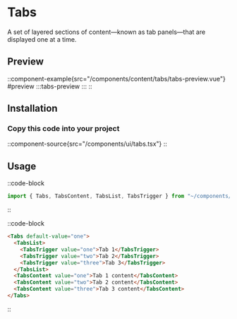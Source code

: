 # Tabs
A set of layered sections of content—known as tab panels—that are displayed one at a time.

## Preview
::component-example{src="/components/content/tabs/tabs-preview.vue"}
#preview
  :::tabs-preview
  :::
::

## Installation
### Copy this code into your project
::component-source{src="/components/ui/tabs.tsx"}
::

## Usage
::code-block
```ts
import { Tabs, TabsContent, TabsList, TabsTrigger } from "~/components/ui/tabs";

```
::

::code-block
```html
<Tabs default-value="one">
  <TabsList>
    <TabsTrigger value="one">Tab 1</TabsTrigger>
    <TabsTrigger value="two">Tab 2</TabsTrigger>
    <TabsTrigger value="three">Tab 3</TabsTrigger>
  </TabsList>
  <TabsContent value="one">Tab 1 content</TabsContent>
  <TabsContent value="two">Tab 2 content</TabsContent>
  <TabsContent value="three">Tab 3 content</TabsContent>
</Tabs>
```
::